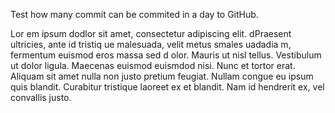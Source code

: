 Test how many commit can be commited in a day to GitHub.


Lor em ipsum  dodlor sit amet, consectetur adipiscing elit. dPraesent ultricies, ante id tristiq ue malesuada, velit metus  smales uadadia m,  fermentum euismod eros massa sed d olor. Mauris ut nisl tellus. Vestibulum ut dolor ligula. Maecenas euismod euismdod nisi. Nunc et tortor erat. Aliquam sit amet nulla non justo pretium feugiat. Nullam congue eu ipsum quis blandit. Curabitur tristique laoreet ex et blandit. Nam id hendrerit ex, vel convallis justo.